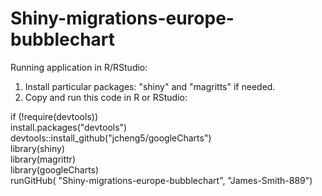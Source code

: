# Shiny-migrations-europe-bubblechart

Running application in R/RStudio:
1) Install particular packages: "shiny" and "magritts" if needed. <br />
2) Copy and run this code in R or RStudio: <br />

if (!require(devtools)) <br />
  install.packages("devtools")
devtools::install_github("jcheng5/googleCharts") <br />
library(shiny) <br />
library(magrittr) <br />
library(googleCharts) <br />
runGitHub( "Shiny-migrations-europe-bubblechart", "James-Smith-889") <br />
